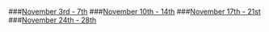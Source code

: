 ###[November 3rd - 7th](week-one.md)
###[November 10th - 14th](week-two.md)
###[November 17th - 21st](week-three.md)
###[November 24th - 28th](week-four.md)
